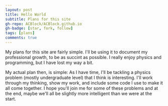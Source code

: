 ```yaml
---
layout: post
title: Hello World
subtitle: Plans for this site
gh-repo: ACBlock/ACBlock.github.io
gh-badge: [star, fork, follow]
tags: [plans]
comments: true
---
```


My plans for this site are fairly simple. I'll be using it to document my professional growth, to be as succint as possible. I really enjoy physics and programming, but I have lost my way a bit. 

My actual plan then, is simple: As I have time, I'll be tackling a physics problem (mostly undergraduate level) that I think is interesting. I'll work through my thinking, show my work, and include some code I use to make it all come together. I hope you'll join me for some of these problems and at the end, maybe we'll all be slightly more intelligent than we were at the start.


